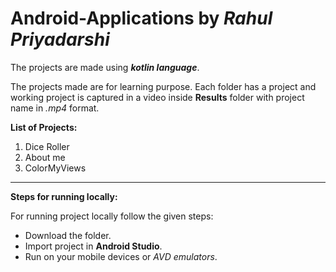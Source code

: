 # Android-Applications by *Rahul Priyadarshi*
The projects are made using ***kotlin language***.

The projects made are for learning purpose.
Each folder has a project and working project is captured in a video inside **Results** folder with project name in *.mp4* format.

**List of Projects:**
1. Dice Roller
1. About me
1. ColorMyViews

--------------------------------------------------------

**Steps for running locally:**

For running project locally follow the given steps:
* Download the folder.
* Import project in **Android Studio**.
* Run on your mobile devices or *AVD emulators*.

